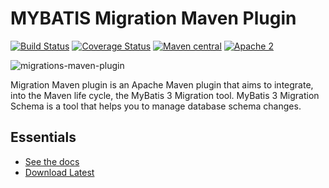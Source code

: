 MYBATIS Migration Maven Plugin
==============================

[![Build Status](https://travis-ci.org/mybatis/migrations-maven-plugin.svg?branch=master)](https://travis-ci.org/mybatis/migrations-maven-plugin)
[![Coverage Status](https://coveralls.io/repos/mybatis/migrations-maven-plugin/badge.svg?branch=master&service=github)](https://coveralls.io/github/mybatis/migrations-maven-plugin?branch=master)
[![Maven central](https://maven-badges.herokuapp.com/maven-central/org.mybatis.maven/migrations-maven-plugin/badge.svg)](https://maven-badges.herokuapp.com/maven-central/org.mybatis.maven/migrations-maven-plugin)
[![Apache 2](http://img.shields.io/badge/license-Apache%202-red.svg)](http://www.apache.org/licenses/LICENSE-2.0)

![migrations-maven-plugin](http://mybatis.github.io/images/mybatis-logo.png)

Migration Maven plugin is an Apache Maven plugin that aims to integrate, into the Maven life cycle,
the MyBatis 3 Migration tool.  MyBatis 3 Migration Schema is a tool that helps you to manage database
schema changes.

Essentials
----------

* [See the docs](http://mybatis.github.io/migrations-maven-plugin)
* [Download Latest](https://github.com/mybatis/migrations-maven-plugin/releases)
